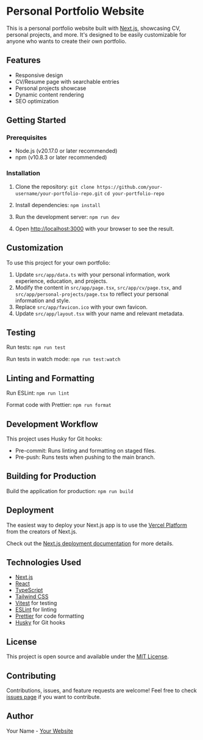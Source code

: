 # Personal Portfolio Website

This is a personal portfolio website built with [Next.js](https://nextjs.org), showcasing CV, personal projects, and more. It's designed to be easily customizable for anyone who wants to create their own portfolio.

## Features

- Responsive design
- CV/Resume page with searchable entries
- Personal projects showcase
- Dynamic content rendering
- SEO optimization

## Getting Started

### Prerequisites

- Node.js (v20.17.0 or later recommended)
- npm (v10.8.3 or later recommended)

### Installation

1. Clone the repository:
   `git clone https://github.com/your-username/your-portfolio-repo.git`
   `cd your-portfolio-repo`

2. Install dependencies:
   `npm install`

3. Run the development server:
   `npm run dev`

4. Open [http://localhost:3000](http://localhost:3000) with your browser to see the result.

## Customization

To use this project for your own portfolio:

1. Update `src/app/data.ts` with your personal information, work experience, education, and projects.
2. Modify the content in `src/app/page.tsx`, `src/app/cv/page.tsx`, and `src/app/personal-projects/page.tsx` to reflect your personal information and style.
3. Replace `src/app/favicon.ico` with your own favicon.
4. Update `src/app/layout.tsx` with your name and relevant metadata.

## Testing

Run tests:
`npm run test`

Run tests in watch mode:
`npm run test:watch`

## Linting and Formatting

Run ESLint:
`npm run lint`

Format code with Prettier:
`npm run format`

## Development Workflow

This project uses Husky for Git hooks:

- Pre-commit: Runs linting and formatting on staged files.
- Pre-push: Runs tests when pushing to the main branch.

## Building for Production

Build the application for production:
`npm run build`

## Deployment

The easiest way to deploy your Next.js app is to use the [Vercel Platform](https://vercel.com/new?utm_medium=default-template&filter=next.js&utm_source=create-next-app&utm_campaign=create-next-app-readme) from the creators of Next.js.

Check out the [Next.js deployment documentation](https://nextjs.org/docs/app/building-your-application/deploying) for more details.

## Technologies Used

- [Next.js](https://nextjs.org/)
- [React](https://reactjs.org/)
- [TypeScript](https://www.typescriptlang.org/)
- [Tailwind CSS](https://tailwindcss.com/)
- [Vitest](https://vitest.dev/) for testing
- [ESLint](https://eslint.org/) for linting
- [Prettier](https://prettier.io/) for code formatting
- [Husky](https://typicode.github.io/husky/) for Git hooks

## License

This project is open source and available under the [MIT License](LICENSE).

## Contributing

Contributions, issues, and feature requests are welcome! Feel free to check [issues page](https://github.com/your-username/your-portfolio-repo/issues) if you want to contribute.

## Author

Your Name - [Your Website](https://your-website.com)
